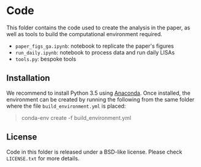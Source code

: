 # Code

This folder contains the code used to create the analysis in the paper, as
well as tools to build the computational environment required.

* `paper_figs_ga.ipynb`: notebook to replicate the paper's figures
* `run_daily.ipynb`: notebook to process data and run daily LISAs
* `tools.py`: bespoke tools

## Installation

We recommend to install Python 3.5 using
[Anaconda](https://www.anaconda.com/distribution/). Once installed, the
environment can be created by running the following from the same folder where
the file `build_environment.yml` is placed:

> conda-env create -f build_environment.yml

## License

Code in this folder is released under a BSD-like license. Please check
`LICENSE.txt` for more details.

